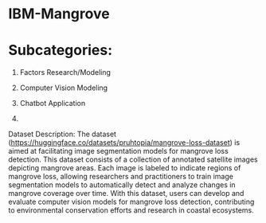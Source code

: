 # IBM-Mangrove

# Subcategories:
1. Factors Research/Modeling
2. Computer Vision Modeling
3. Chatbot Application

4. 
Dataset Description:
The dataset (https://huggingface.co/datasets/pruhtopia/mangrove-loss-dataset) is aimed at facilitating image segmentation models for mangrove loss detection. This dataset consists of a collection of annotated satellite images depicting mangrove areas. Each image is labeled to indicate regions of mangrove loss, allowing researchers and practitioners to train image segmentation models to automatically detect and analyze changes in mangrove coverage over time. With this dataset, users can develop and evaluate computer vision models for mangrove loss detection, contributing to environmental conservation efforts and research in coastal ecosystems.
